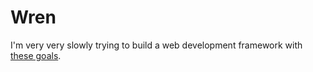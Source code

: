 # Wren

I'm very very slowly trying to build a web development framework with [these goals](https://github.com/blaix/wren/wiki/Goals).
